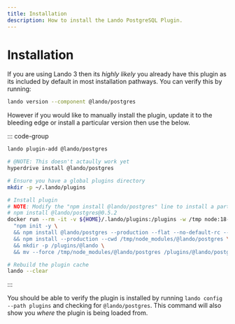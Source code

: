 ```yaml
---
title: Installation
description: How to install the Lando PostgreSQL Plugin.
---
```


# Installation

If you are using Lando 3 then its *highly likely* you already have this plugin as its included by default in most installation pathways. You can verify this by running:

```sh
lando version --component @lando/postgres
```

However if you would like to manually install the plugin, update it to the bleeding edge or install a particular version then use the below.

::: code-group
```sh [lando 3.21+]
lando plugin-add @lando/postgres
```

```sh [hyperdrive]
# @NOTE: This doesn't actaully work yet
hyperdrive install @lando/postgres
```

```sh [docker]
# Ensure you have a global plugins directory
mkdir -p ~/.lando/plugins

# Install plugin
# NOTE: Modify the "npm install @lando/postgres" line to install a particular version eg
# npm install @lando/postgres@0.5.2
docker run --rm -it -v ${HOME}/.lando/plugins:/plugins -w /tmp node:18-alpine sh -c \
  "npm init -y \
  && npm install @lando/postgres --production --flat --no-default-rc --no-lockfile --link-duplicates \
  && npm install --production --cwd /tmp/node_modules/@lando/postgres \
  && mkdir -p /plugins/@lando \
  && mv --force /tmp/node_modules/@lando/postgres /plugins/@lando/postgres"

# Rebuild the plugin cache
lando --clear
```
:::

You should be able to verify the plugin is installed by running `lando config --path plugins` and checking for `@lando/postgres`. This command will also show you _where_ the plugin is being loaded from.
